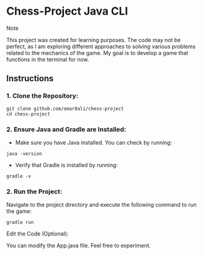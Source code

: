 # Chess-Project Java CLI

> [!NOTE]
> This project was created for learning purposes. The code may not be perfect, as I am exploring different approaches to solving various problems related to the mechanics of the game. My goal is to develop a game that functions in the terminal for now.

## Instructions

### 1. Clone the Repository:

```
git clone github.com/omar0ali/chess-project
cd chess-project
```

### 2. Ensure Java and Gradle are Installed:

-   Make sure you have Java installed. You can check by running:

```
java -version
```

-   Verify that Gradle is installed by running:

```
gradle -v
```

### 2. Run the Project:

Navigate to the project directory and execute the following command to run the game:

```
gradle run
```

Edit the Code (Optional):

You can modify the App.java file. Feel free to experiment.

